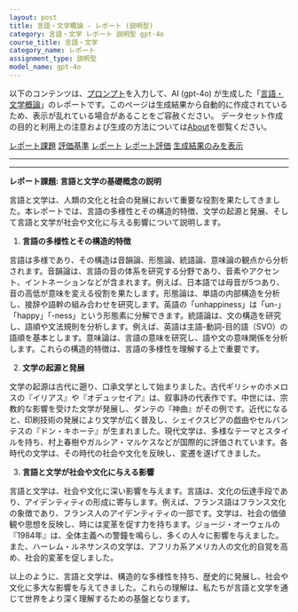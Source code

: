 ```yaml
---
layout: post
title: 言語・文学概論 - レポート (説明型)
category: 言語・文学 レポート 説明型 gpt-4o
course_title: 言語・文学
category_name: レポート
assignment_type: 説明型
model_name: gpt-4o
---
```


以下のコンテンツは、[プロンプト](https://github.com/takedatoshiyuki/synthetic_assignments/tree/main/generated/言語・文学/gpt-4o/prompt_レポート-説明型.md)を入力して、AI (gpt-4o) が生成した「[言語・文学概論](/contents/言語・文学/)」のレポートです。このページは生成結果から自動的に作成されているため、表示が乱れている場合があることをご容赦ください。
データセット作成の目的と利用上の注意および生成の方法については[About](/About)を御覧ください。

[レポート課題](../レポート課題-説明型)
[評価基準](../評価基準-説明型)
[レポート](../レポート-説明型)
[レポート評価](../レポート評価-説明型)
[生成結果のみを表示](https://github.com/takedatoshiyuki/synthetic_assignments/tree/main/generated/言語・文学/gpt-4o/レポート-説明型.md)
  

***
***
  
**レポート課題: 言語と文学の基礎概念の説明**

言語と文学は、人類の文化と社会の発展において重要な役割を果たしてきました。本レポートでは、言語の多様性とその構造的特徴、文学の起源と発展、そして言語と文学が社会や文化に与える影響について説明します。

1. **言語の多様性とその構造的特徴**

言語は多様であり、その構造は音韻論、形態論、統語論、意味論の観点から分析されます。音韻論は、言語の音の体系を研究する分野であり、音素やアクセント、イントネーションなどが含まれます。例えば、日本語では母音が5つあり、音の高低が意味を変える役割を果たします。形態論は、単語の内部構造を分析し、接辞や語幹の組み合わせを研究します。英語の「unhappiness」は「un-」「happy」「-ness」という形態素に分解できます。統語論は、文の構造を研究し、語順や文法規則を分析します。例えば、英語は主語-動詞-目的語（SVO）の語順を基本とします。意味論は、言語の意味を研究し、語や文の意味関係を分析します。これらの構造的特徴は、言語の多様性を理解する上で重要です。

2. **文学の起源と発展**

文学の起源は古代に遡り、口承文学として始まりました。古代ギリシャのホメロスの『イリアス』や『オデュッセイア』は、叙事詩の代表作です。中世には、宗教的な影響を受けた文学が発展し、ダンテの『神曲』がその例です。近代になると、印刷技術の発展により文学が広く普及し、シェイクスピアの戯曲やセルバンテスの『ドン・キホーテ』が生まれました。現代文学は、多様なテーマとスタイルを持ち、村上春樹やガルシア・マルケスなどが国際的に評価されています。各時代の文学は、その時代の社会や文化を反映し、変遷を遂げてきました。

3. **言語と文学が社会や文化に与える影響**

言語と文学は、社会や文化に深い影響を与えます。言語は、文化の伝達手段であり、アイデンティティの形成に寄与します。例えば、フランス語はフランス文化の象徴であり、フランス人のアイデンティティの一部です。文学は、社会の価値観や思想を反映し、時には変革を促す力を持ちます。ジョージ・オーウェルの『1984年』は、全体主義への警鐘を鳴らし、多くの人々に影響を与えました。また、ハーレム・ルネサンスの文学は、アフリカ系アメリカ人の文化的自覚を高め、社会的変革を促しました。

以上のように、言語と文学は、構造的な多様性を持ち、歴史的に発展し、社会や文化に多大な影響を与えてきました。これらの理解は、私たちが言語と文学を通じて世界をより深く理解するための基盤となります。
